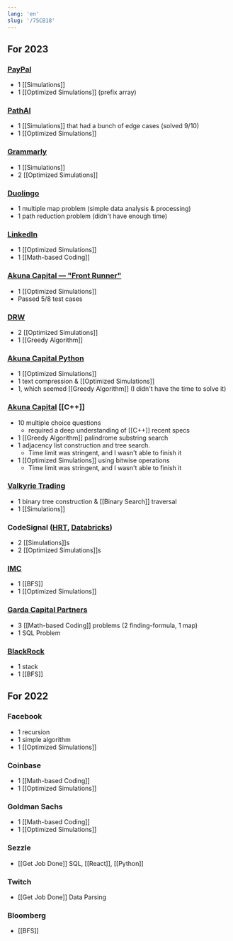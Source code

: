```yaml
---
lang: 'en'
slug: '/75CB18'
---
```


## For 2023

### [PayPal](https://www.paypal.com)

- 1 [[Simulations]]
- 1 [[Optimized Simulations]] (prefix array)

### [PathAI](https://www.pathai.com/)

- 1 [[Simulations]] that had a bunch of edge cases (solved 9/10)
- 1 [[Optimized Simulations]]

### [Grammarly](https://grammarly.com/)

- 1 [[Simulations]]
- 2 [[Optimized Simulations]]

### [Duolingo](https://www.duolingo.com/)

- 1 multiple map problem (simple data analysis & processing)
- 1 path reduction problem (didn't have enough time)

### [LinkedIn](https://www.linkedin.com/)

- 1 [[Optimized Simulations]]
- 1 [[Math-based Coding]]

### [Akuna Capital — "Front Runner"](https://akunacapital.com/)

- 1 [[Optimized Simulations]]
- Passed 5/8 test cases

### [DRW](https://drw.com/)

- 2 [[Optimized Simulations]]
- 1 [[Greedy Algorithm]]

### [Akuna Capital Python](https://akunacapital.com/)

- 1 [[Optimized Simulations]]
- 1 text compression & [[Optimized Simulations]]
- 1, which seemed [[Greedy Algorithm]] (I didn't have the time to solve it)

### [Akuna Capital](https://akunacapital.com/) [[C++]]

- 10 multiple choice questions
  - required a deep understanding of [[C++]] recent specs
- 1 [[Greedy Algorithm]] palindrome substring search
- 1 adjacency list construction and tree search.
  - Time limit was stringent, and I wasn't able to finish it
- 1 [[Optimized Simulations]] using bitwise operations
  - Time limit was stringent, and I wasn't able to finish it

### [Valkyrie Trading](https://www.valkyrietrading.com/)

- 1 binary tree construction & [[Binary Search]] traversal
- 1 [[Simulations]]

### CodeSignal ([HRT](https://www.hudsonrivertrading.com/), [Databricks](https://www.databricks.com/))

- 2 [[Simulations]]s
- 2 [[Optimized Simulations]]s

### [IMC](https://www.imc.com/us/)

- 1 [[BFS]]
- 1 [[Optimized Simulations]]

### [Garda Capital Partners](https://www.gardacp.com/)

- 3 [[Math-based Coding]] problems (2 finding-formula, 1 map)
- 1 SQL Problem

### [BlackRock](https://www.blackrock.com/us/individual)

- 1 stack
- 1 [[BFS]]

## For 2022

### Facebook

- 1 recursion
- 1 simple algorithm
- 1 [[Optimized Simulations]]

### Coinbase

- 1 [[Math-based Coding]]
- 1 [[Optimized Simulations]]

### Goldman Sachs

- 1 [[Math-based Coding]]
- 1 [[Optimized Simulations]]

### Sezzle

- [[Get Job Done]] SQL, [[React]], [[Python]]

### Twitch

- [[Get Job Done]] Data Parsing

### Bloomberg

- [[BFS]]
